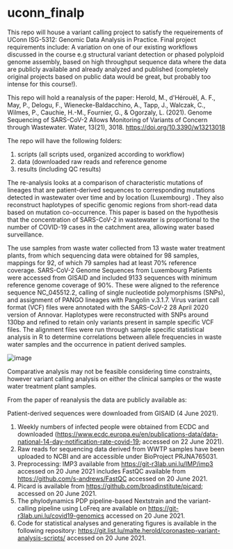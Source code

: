 # uconn_finalp
This repo will house a variant calling project to satisfy the requeirements of UConn ISG-5312: Genomic Data Analysis in Practice.
Final project requirements include:
A variation on one of our existing workflows discussed in the course e.g  structural variant detection or phased polyploid genome assembly, based on high throughput sequence data where the data are publicly available and already analyzed and published (completely original projects based on public data would be great, but probably too intense for this course!).

This repo will hold a reanalysis of the paper:
Herold, M., d'Hérouël, A. F., May, P., Delogu, F., Wienecke-Baldacchino, A., Tapp, J., Walczak, C., Wilmes, P., Cauchie, H.-M., Fournier, G., & Ogorzaly, L. (2021). Genome Sequencing of SARS-CoV-2 Allows Monitoring of Variants of Concern through Wastewater. Water, 13(21), 3018. https://doi.org/10.3390/w13213018

The repo will have the following folders:
1. scripts (all scripts used, organized according to workflow)
2. data (downloaded raw reads and reference genome
3. results (including QC results)

The  re-analysis looks at a comparison of characteristic mutations of lineages that are patient-derived  sequences to corresponding mutations detected in wastewater over time and by location (Luxembourg) . They also reconstruct haplotypes of specific genomic regions from short-read data based on mutation co-occurrence. This paper is based on the hypothesis that the concentration of SARS-CoV-2 in wastewater is proportional to the number of COVID-19 cases in the catchment area, allowing water based surveillance.

The use samples from waste water collected from 13 waste water treatment plants, from which sequencing data were obtained for 98 samples, mappings for 92, of which 79 samples had at least 70% reference coverage. SARS-CoV-2 Genome Sequences from Luxembourg Patients were accessed from GISAID and included 9133 sequences with minimum reference genome coverage of 90%. These were aligned to the reference sequence NC_045512.2, calling of single nucleotide polymorphisms (SNPs), and assignment of PANGO lineages with Pangolin v.3.1.7. Virus variant call format (VCF) files were annotated with the SARS-CoV-2 28 April 2020 version of Annovar. Haplotypes were reconstructed with SNPs around 130bp and refined to retain only variants present in sample specific VCF files. The alignment files were run through sample specific statistical analysis in R to determine correlations between allele frequencies in waste water samples and the occurrence in patient derived samples.

![image](https://github.com/user-attachments/assets/b8a1090f-9625-4ac5-8014-507b4ecb94ff)

Comparative analysis may not be feasible considering time constraints, however variant calling analysis on either the clinical samples or the waste water treatment plant samples.

From the paper of reanalysis the data are publicly available as:

Patient-derived sequences were downloaded from GISAID (4 June 2021).
1. Weekly numbers of infected people were obtained from ECDC and downloaded (https://www.ecdc.europa.eu/en/publications-data/data-national-14-day-notification-rate-covid-19; accessed on 22 June 2021).
2. Raw reads for sequencing data derived from WWTP samples have been uploaded to NCBI and are accessible under BioProject PRJNA765031.
3. Preprocessing: IMP3 available from https://git-r3lab.uni.lu/IMP/imp3 accessed on 20 June 2021 includes FastQC available from https://github.com/s-andrews/FastQC accessed on 20 June 2021. 
4. Picard is available from https://github.com/broadinstitute/picard; accessed on 20 June 2021. 
5. The phylodynamics PDP pipeline-based Nextstrain and the variant-calling pipeline using LoFreq are available on https://git-r3lab.uni.lu/covid19-genomics accessed on 20 June 2021. 
6. Code for statistical analyses and generating figures is available in the following repository: https://git.list.lu/malte.herold/coronastep-variant-analysis-scripts/ accessed on 20 June 2021.
